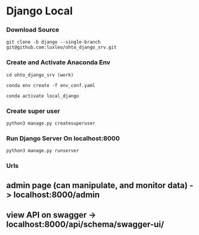 # Django Local

### Download Source
```
git clone -b django --single-branch git@github.com:luxleo/ohto_django_srv.git
```

### Create and Activate Anaconda Env
```mv to work_dir
cd ohto_django_srv (work)
```
```create env
conda env create -f env_conf.yaml
```
```activate env
conda activate local_django
```

### Create super user
```
python3 manage.py createsuperuser
```

### Run Django Server On localhost:8000
```
python3 manage.py runserver
```

### Urls
## admin page (can manipulate, and monitor data) -> localhost:8000/admin
## view API on swagger -> localhost:8000/api/schema/swagger-ui/